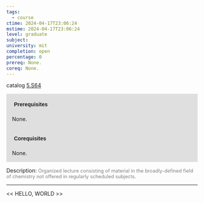 ```yaml
---
tags:
  - course
ctime: 2024-04-17T23:06:24
mstime: 2024-04-17T23:06:24
level: graduate
subject: 
university: mit
completion: open
percentage: 0
prereq: None.
coreq: None.
---
```


catalog [5.S64](http://student.mit.edu/catalog/m5b.html#5.S64)

<span style="display: block; padding: 15px; background-color: rgb(100, 100, 100, 0.2);"><font id="m_prereq3290_0" style="display: block; font-family: Arial, sans-serif; font-weight: bold; padding: 5px">Prerequisites</font><br><span id="prereq3290_0">None.</span></span>
<span style="display: block; padding: 15px; background-color: rgb(100, 100, 100, 0.2);"><font id="m_coreq3290_0" style="display: block; font-family: Arial, sans-serif; font-weight: bold; padding: 5px">Corequisites</font><br><span id="coreq3290_0">None.</span></span>

<font style="">Description:</font>
<font style="color: grey; font-size: 0.8rem;">Organized lecture consisting of material in the broadly-defined field of chemistry not offered in regularly scheduled subjects.</font>



---

<< HELLO, WORLD >>
